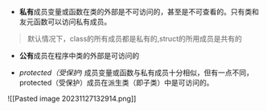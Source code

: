
- **私有**成员变量或函数在类的外部是不可访问的，甚至是不可查看的。只有类和友元函数可以访问私有成员。

> 默认情况下，class的所有成员都是私有的,struct的所用成员是共有的


- **公有**成员在程序中类的外部是可访问的

- *protected（受保护)* 成员变量或函数与私有成员十分相似，但有一点不同，protected（受保护）成员在派生类（即子类）中是可访问的。


![[Pasted image 20231127132914.png]]